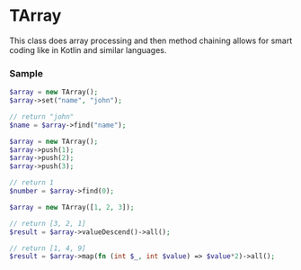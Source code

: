 # TArray
This class does array processing and then method chaining allows for smart coding like in Kotlin and similar languages.

### Sample

```php
$array = new TArray();
$array->set("name", "john");

// return "john"
$name = $array->find("name");
```

```php
$array = new TArray();
$array->push(1);
$array->push(2);
$array->push(3);

// return 1
$number = $array->find(0);
```

```php
$array = new TArray([1, 2, 3]);

// return [3, 2, 1]
$result = $array->valueDescend()->all();

// return [1, 4, 9]
$result = $array->map(fn (int $_, int $value) => $value*2)->all();
```